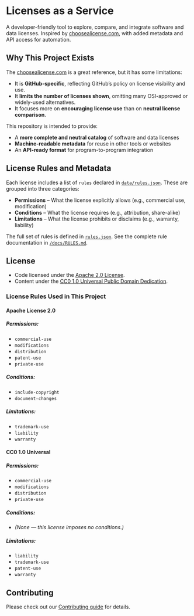 # Licenses as a Service

A developer-friendly tool to explore, compare, and integrate software and data licenses.
Inspired by [choosealicense.com](https://github.com/github/choosealicense.com), with added metadata and API access for automation.

## Why This Project Exists

The [choosealicense.com](https://github.com/github/choosealicense.com) is a great reference, but it has some limitations:

- It is **GitHub-specific**, reflecting GitHub’s policy on license visibility and use.
- It **limits the number of licenses shown**, omitting many OSI-approved or widely-used alternatives.
- It focuses more on **encouraging license use** than on **neutral license comparison**.

This repository is intended to provide:
- A **more complete and neutral catalog** of software and data licenses
- **Machine-readable metadata** for reuse in other tools or websites
- An **API-ready format** for program-to-program integration

## License Rules and Metadata

Each license includes a list of `rules` declared in [`data/rules.json`](data/rules.json). These are grouped into three categories:

- **Permissions** – What the license explicitly allows (e.g., commercial use, modification)
- **Conditions** – What the license requires (e.g., attribution, share-alike)
- **Limitations** – What the license prohibits or disclaims (e.g., warranty, liability)

The full set of rules is defined in [`rules.json`](data/rules.json). See the complete rule documentation in [`/docs/RULES.md`](/docs/RULES.md).


## License

- Code licensed under the [Apache 2.0 License](http://www.apache.org/licenses/LICENSE-2.0).
- Content under the [CC0 1.0 Universal Public Domain Dedication](https://creativecommons.org/publicdomain/zero/1.0/legalcode).

### License Rules Used in This Project

#### Apache License 2.0

##### Permissions:
- `commercial-use`
- `modifications`
- `distribution`
- `patent-use`
- `private-use`

##### Conditions:
- `include-copyright`
- `document-changes`

##### Limitations:
- `trademark-use`
- `liability`
- `warranty`

#### CC0 1.0 Universal

##### Permissions:
- `commercial-use`
- `modifications`
- `distribution`
- `private-use`

##### Conditions:
- *(None — this license imposes no conditions.)*

##### Limitations:
- `liability`
- `trademark-use`
- `patent-use`
- `warranty`

## Contributing

Please check out our [Contributing guide](/docs/CONTRIBUTING.md) for details.
